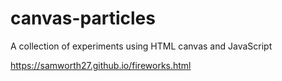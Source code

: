 # canvas-particles
A collection of experiments using HTML canvas and JavaScript

https://samworth27.github.io/fireworks.html